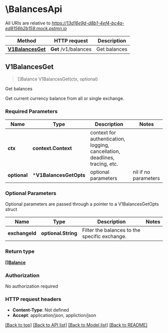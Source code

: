 # \BalancesApi

All URIs are relative to *https://13d16e9d-d8b1-4ef4-bc4a-ed8156b2b159.mock.pstmn.io*

Method | HTTP request | Description
------------- | ------------- | -------------
[**V1BalancesGet**](BalancesApi.md#V1BalancesGet) | **Get** /v1/balances | Get balances



## V1BalancesGet

> []Balance V1BalancesGet(ctx, optional)

Get balances

Get current currency balance from all or single exchange.

### Required Parameters


Name | Type | Description  | Notes
------------- | ------------- | ------------- | -------------
**ctx** | **context.Context** | context for authentication, logging, cancellation, deadlines, tracing, etc.
 **optional** | ***V1BalancesGetOpts** | optional parameters | nil if no parameters

### Optional Parameters

Optional parameters are passed through a pointer to a V1BalancesGetOpts struct


Name | Type | Description  | Notes
------------- | ------------- | ------------- | -------------
 **exchangeId** | **optional.String**| Filter the balances to the specific exchange. | 

### Return type

[**[]Balance**](Balance.md)

### Authorization

No authorization required

### HTTP request headers

- **Content-Type**: Not defined
- **Accept**: application/json, appliction/json

[[Back to top]](#) [[Back to API list]](../README.md#documentation-for-api-endpoints)
[[Back to Model list]](../README.md#documentation-for-models)
[[Back to README]](../README.md)

